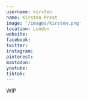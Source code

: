 ```yaml
---
username: kirsten
name: Kirsten Prest
image: '/images/kirsten.png'
location: London
website:
facebook:
twitter:
instagram: 
pinterest:
mastodon: 
youtube:
tiktok:
---
```

WIP